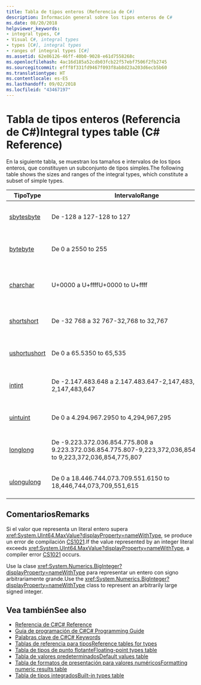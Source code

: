 ```yaml
---
title: Tabla de tipos enteros (Referencia de C#)
description: Información general sobre los tipos enteros de C#
ms.date: 08/20/2018
helpviewer_keywords:
- integral types, C#
- Visual C#, integral types
- types [C#], integral types
- ranges of integral types [C#]
ms.assetid: 62e86126-46ff-40b0-9028-e61d7558268c
ms.openlocfilehash: 4ac16d185a52cdb03fcb22f57ebf7506f2fb2745
ms.sourcegitcommit: efff8f331fd9467f093f8ab8d23a203d6ecb5b60
ms.translationtype: HT
ms.contentlocale: es-ES
ms.lasthandoff: 09/02/2018
ms.locfileid: "43467197"
---
```

# <a name="integral-types-table-c-reference"></a><span data-ttu-id="4e36e-103">Tabla de tipos enteros (Referencia de C#)</span><span class="sxs-lookup"><span data-stu-id="4e36e-103">Integral types table (C# Reference)</span></span>

<span data-ttu-id="4e36e-104">En la siguiente tabla, se muestran los tamaños e intervalos de los tipos enteros, que constituyen un subconjunto de tipos simples.</span><span class="sxs-lookup"><span data-stu-id="4e36e-104">The following table shows the sizes and ranges of the integral types, which constitute a subset of simple types.</span></span>  
  
|<span data-ttu-id="4e36e-105">Tipo</span><span class="sxs-lookup"><span data-stu-id="4e36e-105">Type</span></span>|<span data-ttu-id="4e36e-106">Intervalo</span><span class="sxs-lookup"><span data-stu-id="4e36e-106">Range</span></span>|<span data-ttu-id="4e36e-107">Tamaño</span><span class="sxs-lookup"><span data-stu-id="4e36e-107">Size</span></span>|  
|----------|-----------|----------|  
|[<span data-ttu-id="4e36e-108">sbyte</span><span class="sxs-lookup"><span data-stu-id="4e36e-108">sbyte</span></span>](sbyte.md)|<span data-ttu-id="4e36e-109">De -128 a 127</span><span class="sxs-lookup"><span data-stu-id="4e36e-109">-128 to 127</span></span>|<span data-ttu-id="4e36e-110">Entero de 8 bits con signo</span><span class="sxs-lookup"><span data-stu-id="4e36e-110">Signed 8-bit integer</span></span>|  
|[<span data-ttu-id="4e36e-111">byte</span><span class="sxs-lookup"><span data-stu-id="4e36e-111">byte</span></span>](byte.md)|<span data-ttu-id="4e36e-112">De 0 a 255</span><span class="sxs-lookup"><span data-stu-id="4e36e-112">0 to 255</span></span>|<span data-ttu-id="4e36e-113">Entero de 8 bits sin signo</span><span class="sxs-lookup"><span data-stu-id="4e36e-113">Unsigned 8-bit integer</span></span>|  
|[<span data-ttu-id="4e36e-114">char</span><span class="sxs-lookup"><span data-stu-id="4e36e-114">char</span></span>](char.md)|<span data-ttu-id="4e36e-115">U+0000 a U+ffff</span><span class="sxs-lookup"><span data-stu-id="4e36e-115">U+0000 to U+ffff</span></span>|<span data-ttu-id="4e36e-116">Carácter Unicode de 16 bits</span><span class="sxs-lookup"><span data-stu-id="4e36e-116">Unicode 16-bit character</span></span>|  
|[<span data-ttu-id="4e36e-117">short</span><span class="sxs-lookup"><span data-stu-id="4e36e-117">short</span></span>](short.md)|<span data-ttu-id="4e36e-118">De -32 768 a 32 767</span><span class="sxs-lookup"><span data-stu-id="4e36e-118">-32,768 to 32,767</span></span>|<span data-ttu-id="4e36e-119">Entero de 16 bits con signo</span><span class="sxs-lookup"><span data-stu-id="4e36e-119">Signed 16-bit integer</span></span>|  
|[<span data-ttu-id="4e36e-120">ushort</span><span class="sxs-lookup"><span data-stu-id="4e36e-120">ushort</span></span>](ushort.md)|<span data-ttu-id="4e36e-121">De 0 a 65.535</span><span class="sxs-lookup"><span data-stu-id="4e36e-121">0 to 65,535</span></span>|<span data-ttu-id="4e36e-122">Entero de 16 bits sin signo</span><span class="sxs-lookup"><span data-stu-id="4e36e-122">Unsigned 16-bit integer</span></span>|  
|[<span data-ttu-id="4e36e-123">int</span><span class="sxs-lookup"><span data-stu-id="4e36e-123">int</span></span>](int.md)|<span data-ttu-id="4e36e-124">De -2.147.483.648 a 2.147.483.647</span><span class="sxs-lookup"><span data-stu-id="4e36e-124">-2,147,483,648 to 2,147,483,647</span></span>|<span data-ttu-id="4e36e-125">Entero de 32 bits con signo</span><span class="sxs-lookup"><span data-stu-id="4e36e-125">Signed 32-bit integer</span></span>|  
|[<span data-ttu-id="4e36e-126">uint</span><span class="sxs-lookup"><span data-stu-id="4e36e-126">uint</span></span>](uint.md)|<span data-ttu-id="4e36e-127">De 0 a 4.294.967.295</span><span class="sxs-lookup"><span data-stu-id="4e36e-127">0 to 4,294,967,295</span></span>|<span data-ttu-id="4e36e-128">Entero de 32 bits sin signo</span><span class="sxs-lookup"><span data-stu-id="4e36e-128">Unsigned 32-bit integer</span></span>|  
|[<span data-ttu-id="4e36e-129">long</span><span class="sxs-lookup"><span data-stu-id="4e36e-129">long</span></span>](long.md)|<span data-ttu-id="4e36e-130">De -9.223.372.036.854.775.808 a 9.223.372.036.854.775.807</span><span class="sxs-lookup"><span data-stu-id="4e36e-130">-9,223,372,036,854,775,808 to 9,223,372,036,854,775,807</span></span>|<span data-ttu-id="4e36e-131">Entero de 64 bits con signo</span><span class="sxs-lookup"><span data-stu-id="4e36e-131">Signed 64-bit integer</span></span>|  
|[<span data-ttu-id="4e36e-132">ulong</span><span class="sxs-lookup"><span data-stu-id="4e36e-132">ulong</span></span>](ulong.md)|<span data-ttu-id="4e36e-133">De 0 a 18.446.744.073.709.551.615</span><span class="sxs-lookup"><span data-stu-id="4e36e-133">0 to 18,446,744,073,709,551,615</span></span>|<span data-ttu-id="4e36e-134">Entero de 64 bits sin signo</span><span class="sxs-lookup"><span data-stu-id="4e36e-134">Unsigned 64-bit integer</span></span>|  

## <a name="remarks"></a><span data-ttu-id="4e36e-135">Comentarios</span><span class="sxs-lookup"><span data-stu-id="4e36e-135">Remarks</span></span>
  
<span data-ttu-id="4e36e-136">Si el valor que representa un literal entero supera <xref:System.UInt64.MaxValue?displayProperty=nameWithType>, se produce un error de compilación [CS1021](../../misc/cs1021.md).</span><span class="sxs-lookup"><span data-stu-id="4e36e-136">If the value represented by an integer literal exceeds <xref:System.UInt64.MaxValue?displayProperty=nameWithType>, a compiler error [CS1021](../../misc/cs1021.md) occurs.</span></span>

<span data-ttu-id="4e36e-137">Use la clase <xref:System.Numerics.BigInteger?displayProperty=nameWithType> para representar un entero con signo arbitrariamente grande.</span><span class="sxs-lookup"><span data-stu-id="4e36e-137">Use the <xref:System.Numerics.BigInteger?displayProperty=nameWithType> class to represent an arbitrarily large signed integer.</span></span>
  
## <a name="see-also"></a><span data-ttu-id="4e36e-138">Vea también</span><span class="sxs-lookup"><span data-stu-id="4e36e-138">See also</span></span>

- [<span data-ttu-id="4e36e-139">Referencia de C#</span><span class="sxs-lookup"><span data-stu-id="4e36e-139">C# Reference</span></span>](../index.md)
- [<span data-ttu-id="4e36e-140">Guía de programación de C#</span><span class="sxs-lookup"><span data-stu-id="4e36e-140">C# Programming Guide</span></span>](../../programming-guide/index.md)
- [<span data-ttu-id="4e36e-141">Palabras clave de C#</span><span class="sxs-lookup"><span data-stu-id="4e36e-141">C# Keywords</span></span>](index.md)
- [<span data-ttu-id="4e36e-142">Tablas de referencia para tipos</span><span class="sxs-lookup"><span data-stu-id="4e36e-142">Reference tables for types</span></span>](reference-tables-for-types.md)
- [<span data-ttu-id="4e36e-143">Tabla de tipos de punto flotante</span><span class="sxs-lookup"><span data-stu-id="4e36e-143">Floating-point types table</span></span>](floating-point-types-table.md)
- [<span data-ttu-id="4e36e-144">Tabla de valores predeterminados</span><span class="sxs-lookup"><span data-stu-id="4e36e-144">Default values table</span></span>](default-values-table.md)
- [<span data-ttu-id="4e36e-145">Tabla de formatos de presentación para valores numéricos</span><span class="sxs-lookup"><span data-stu-id="4e36e-145">Formatting numeric results table</span></span>](formatting-numeric-results-table.md)
- [<span data-ttu-id="4e36e-146">Tabla de tipos integrados</span><span class="sxs-lookup"><span data-stu-id="4e36e-146">Built-in types table</span></span>](built-in-types-table.md)

